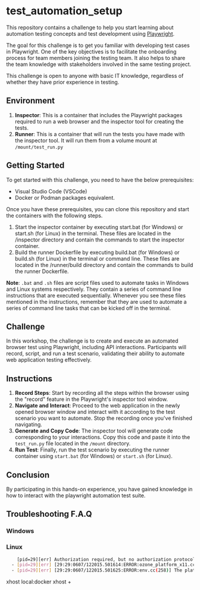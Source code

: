 # test_automation_setup

This repository contains a challenge to help you start learning about automation testing concepts and test development using [Playwright](https://playwright.dev/).

The goal for this challenge is to get you familiar with developing test cases in Playwright.
One of the key objectives is to facilitate the onboarding process for team members joining the testing team.
It also helps to share the team knowledge with stakeholders involved in the same testing project.

This challenge is open to anyone with basic IT knowledge, regardless of whether they have prior experience in testing.

## Environment

1. **Inspector**: This is a container that includes the Playwright packages required to run a web browser and the inspector tool for creating the tests.
2. **Runner**: This is a container that will run the tests you have made with the inspector tool. It will run them from a volume mount at `/mount/test_run.py`

## Getting Started

To get started with this challenge, you need to have the below prerequisites:

- Visual Studio Code (VSCode)
- Docker or Podman packages equivalent.

Once you have these prerequisites, you can clone this repository and start the containers with the following steps.

1. Start the inspector container by executing start.bat (for Windows) or start.sh (for Linux) in the terminal. These files are located in the /inspector directory and contain the commands to start the inspector container.
2. Build the runner Dockerfile by executing build.bat (for Windows) or build.sh (for Linux) in the terminal or command line. These files are located in the /runner/build directory and contain the commands to build the runner Dockerfile.

**Note**: `.bat` and `.sh` files are script files used to automate tasks in Windows and Linux systems respectively. They contain a series of command line instructions that are executed sequentially. Whenever you see these files mentioned in the instructions, remember that they are used to automate a series of command line tasks that can be kicked off in the terminal.

## Challenge

In this workshop, the challenge is to create and execute an automated browser test using Playwright, including API interactions. Participants will record, script, and run a test scenario, validating their ability to automate web application testing effectively.

## Instructions

1. **Record Steps**: Start by recording all the steps within the browser using the "record" feature in the Playwright's inspector tool window.
2. **Navigate and Interact**: Proceed to the web application in the newly opened browser window and interact with it according to the test scenario you want to automate. Stop the recording once you've finished navigating.
3. **Generate and Copy Code**: The inspector tool will generate code corresponding to your interactions. Copy this code and paste it into the `test_run.py` file located in the `/mount` directory.
4. **Run Test**: Finally, run the test scenario by executing the runner container using `start.bat` (for Windows) or `start.sh` (for Linux).

## Conclusion

By participating in this hands-on experience, you have gained knowledge in how to interact with the playwright automation test suite.

## Troubleshooting F.A.Q

### Windows

### Linux

```sh
    [pid=29][err] Authorization required, but no authorization protocol specified
  - [pid=29][err] [29:29:0607/122015.501614:ERROR:ozone_platform_x11.cc(244)] Missing X server or $DISPLAY
  - [pid=29][err] [29:29:0607/122015.501625:ERROR:env.cc(258)] The platform failed to initialize.  Exiting.
```

xhost local:docker
xhost +
